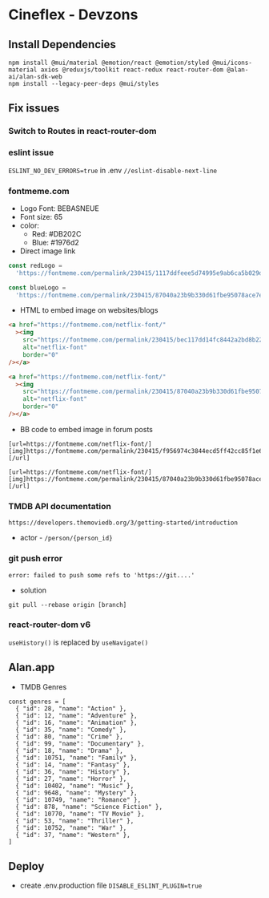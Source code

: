 # Cineflex - Devzons

## Install Dependencies

```-bash
npm install @mui/material @emotion/react @emotion/styled @mui/icons-material axios @reduxjs/toolkit react-redux react-router-dom @alan-ai/alan-sdk-web
npm install --legacy-peer-deps @mui/styles
```

## Fix issues

### Switch to Routes in react-router-dom

### eslint issue

`ESLINT_NO_DEV_ERRORS=true` in .env
`//eslint-disable-next-line`

### fontmeme.com

- Logo Font: BEBASNEUE
- Font size: 65
- color:
  - Red: #DB202C
  - Blue: #1976d2
- Direct image link

```javascript
const redLogo =
  'https://fontmeme.com/permalink/230415/1117ddfeee5d74995e9ab6ca5b029df8.png'

const blueLogo =
  'https://fontmeme.com/permalink/230415/87040a23b9b330d61fbe95078ace7eff.png'
```

- HTML to embed image on websites/blogs

```html
<a href="https://fontmeme.com/netflix-font/"
  ><img
    src="https://fontmeme.com/permalink/230415/bec117dd14fc8442a2bd8b22bb0b9436.png"
    alt="netflix-font"
    border="0"
/></a>

<a href="https://fontmeme.com/netflix-font/"
  ><img
    src="https://fontmeme.com/permalink/230415/87040a23b9b330d61fbe95078ace7eff.png"
    alt="netflix-font"
    border="0"
/></a>
```

- BB code to embed image in forum posts

```code
[url=https://fontmeme.com/netflix-font/][img]https://fontmeme.com/permalink/230415/f956974c3844ecd5ff42cc85f1e677d9.png[/img][/url]

[url=https://fontmeme.com/netflix-font/][img]https://fontmeme.com/permalink/230415/87040a23b9b330d61fbe95078ace7eff.png[/img][/url]
```

### TMDB API documentation

`https://developers.themoviedb.org/3/getting-started/introduction`

- actor - `/person/{person_id}`

### git push error

```-bash
error: failed to push some refs to 'https://git....'
```

- solution

```-bash
git pull --rebase origin [branch]
```

### react-router-dom v6

`useHistory()` is replaced by `useNavigate()`

## Alan.app

- TMDB Genres

```
const genres = [
  { "id": 28, "name": "Action" },
  { "id": 12, "name": "Adventure" },
  { "id": 16, "name": "Animation" },
  { "id": 35, "name": "Comedy" },
  { "id": 80, "name": "Crime" },
  { "id": 99, "name": "Documentary" },
  { "id": 18, "name": "Drama" },
  { "id": 10751, "name": "Family" },
  { "id": 14, "name": "Fantasy" },
  { "id": 36, "name": "History" },
  { "id": 27, "name": "Horror" },
  { "id": 10402, "name": "Music" },
  { "id": 9648, "name": "Mystery" },
  { "id": 10749, "name": "Romance" },
  { "id": 878, "name": "Science Fiction" },
  { "id": 10770, "name": "TV Movie" },
  { "id": 53, "name": "Thriller" },
  { "id": 10752, "name": "War" },
  { "id": 37, "name": "Western" },
]
```

## Deploy

- create .env.production file
  `DISABLE_ESLINT_PLUGIN=true`
